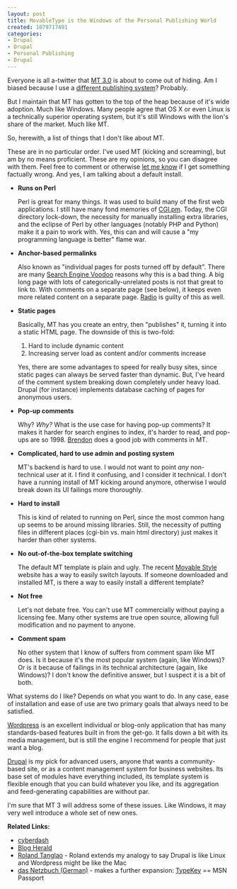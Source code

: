 ```yaml
--- 
layout: post
title: MovableType is the Windows of the Personal Publishing World
created: 1079717491
categories: 
- Drupal
- Drupal
- Personal Publishing
- Drupal
---
```

<p>Everyone is all a-twitter that <a href="http://www.movabletype.org/news/2004_03.shtml">MT 3.0</a> is about to come out of hiding. Am I biased because I use a <a href="http://www.drupal.org">different publishing system</a>? Probably.</p>

<p>But I maintain that MT has gotten to the top of the heap because of it's wide adoption. Much like Windows. Many people agree that OS X or even Linux is a technically superior operating system, but it's still Windows with the lion's share of the market. Much like MT.</p>

<p>So, herewith, a list of things that I don't like about MT.</p>
<!--break-->
<p>These are in no particular order. I've used MT (kicking and screaming), but am by no means proficient. These are my opinions, so you can disagree with them. Feel free to comment or otherwise <a href="http://www.bmannconsulting.com/feedback">let me know</a> if I get something factually wrong. And yes, I am talking about a default install.</p>

<ul>
<li><strong>Runs on Perl</strong>
<p>Perl is great for many things. It was used to build many of the first web applications. I still have many fond memories of <a href="http://stein.cshl.org/WWW/software/CGI/">CGI.pm</a>. Today, the CGI directory lock-down, the necessity for manually installing extra libraries, and the eclipse of Perl by other languages (notably PHP and Python) make it a pain to work with. Yes, this can and will cause a "my programming language is better" flame war.</p>
</li>
<li><strong>Anchor-based permalinks</strong>
<p>Also known as "individual pages for posts turned off by default". There are many <a href="http://www.bmannconsulting.com/node/view/952">Search Engine Voodoo</a> reasons why this is a bad thing. A big long page with lots of categorically-unrelated posts is not that great to link to. With comments on a separate page (see below), it keeps even more related content on a separate page. <a href="http://radio.userland.com/">Radio</a> is guilty of this as well.</p>
</li>
<li><strong>Static pages</strong>
<p>Basically, MT has you create an entry, then "publishes" it, turning it into a static HTML page. The downside of this is two-fold:</p>
<ol>
<li>Hard to include dynamic content</li>
<li>Increasing server load as content and/or comments increase</li>
</ol>
<p>Yes, there are some advantages to speed for really busy sites, since static pages can always be served faster than dynamic. But, I've heard of the comment system breaking down completely under heavy load. Drupal (for instance) implements database caching of pages for anonymous users.</p>
</li>
<li><strong>Pop-up comments</strong>
<p>Why? <em>Why?</em> What is the use case for having pop-up comments? It makes it harder for search engines to index, it's harder to read, and pop-ups are so 1998. <a href="http://www.brendonwilson.com/profile/" title="Brendon Wilson's Profile">Brendon</a> does a good job with comments in MT.</p>
</li>
<li><strong>Complicated, hard to use admin and posting system</strong>
<p>MT's backend is hard to use. I would not want to point <em>any</em> non-technical user at it. I find it confusing, and I consider it technical. I don't have a running install of MT kicking around anymore, otherwise I would break down its UI failings more thoroughly.</p>
</li>
<li><strong>Hard to install</strong>
<p>This is kind of related to running on Perl, since the most common hang up seems to be around missing libraries. Still, the necessity of putting files in different places (cgi-bin vs. main html directory) just makes it harder than other systems.</p>
</li>
<li><strong>No out-of-the-box template switching</strong>
<p>The default MT template is plain and ugly. The recent <a href="http://www.movablestyle.com/">Movable Style</a> website has a way to easily switch layouts. If someone downloaded and installed MT, is there a way to easily install a different template?</p>
</li>
<li><strong>Not free</strong>
<p>Let's not debate free. You can't use MT commercially without paying a licensing fee. Many other systems are true open source, allowing full modification and no payment to anyone.</p>
</li>
<li><strong>Comment spam</strong>
<p>No other system that I know of suffers from comment spam like MT does. Is it because it's the most popular system (again, like Windows)? Or is it because of failings in its technical architecture (again, like Windows)? I don't know the definitive answer, but I suspect it is a bit of both.</p>
</li>
</ul>

<p>What systems do I like? Depends on what you want to do. In any case, ease of installation and ease of use are two primary goals that always need to be satisfied.</p>

<p><a href="http://www.wordpress.org">Wordpress</a> is an excellent individual or blog-only application that has many standards-based features built in from the get-go. It falls down a bit with its media management, but is still the engine I recommend for people that just want a blog.</p>

<p><a href="http://www.drupal.org">Drupal</a> is my pick for advanced users, anyone that wants a community-based site, or as a content management system for business websites. Its base set of modules have everything included, its template system is flexible enough that you can build whatever you like, and its aggregation and feed-generating capabilities are without par.</p>

<p>I'm sure that MT 3 will address some of these issues. Like Windows, it may very well introduce a whole set of new ones.</p>

<p><strong>Related Links:</strong></p>
<ul>
<li><a href="http://cyberdash.com/node/view/231">cyberdash</a></li>
<li><a href="http://www.blogherald.com/archives/000601.php">Blog Herald</a></li>
<li><a href="http://www.rolandtanglao.com/archives/2004/03/20/movabletype_is_the_windows_of_blog_systems">Roland Tanglao</a> - Roland extends my analogy to say Drupal is like Linux and Wordpress might be like the Mac</li>
<li><a href="http://www.das-netzbuch.de/index.php?id=P1366">das Netzbuch (German)</a> - makes a further expansion: <a href="http://www.typekey.com/">TypeKey</a> == MSN Passport</li>
</ul>
